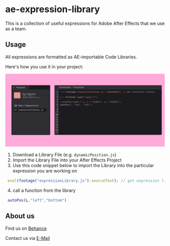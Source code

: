 # ae-expression-library

This is a collection of useful expressions for Adobe After Effects that we use as a team.

<h2>Usage</h2>
All expressions are formatted as AE-importable Code Libraries. 

Here's how you use it in your project:

<img src="Library Usage Example.png">

1. Download a Library File (e.g. `dynamicPosition.js`)
2. Import the Library File into your After Effects Project
3. Use this code snippet below to import the Library into the particular expression you are working on


```Javascript
 eval(footage("expressionLibrary.js").sourceText); // get expression library
```

4. call a function from the library
```Javascript
 autoPos(L,"left","bottom")
```

<h2>About us</h2>
Find us on <a href="https://www.behance.net/digitalformate">Behance</a>

Contact us via <a href="mailto:digitaleformatentwicklung@gmail.com">E-Mail</a>

